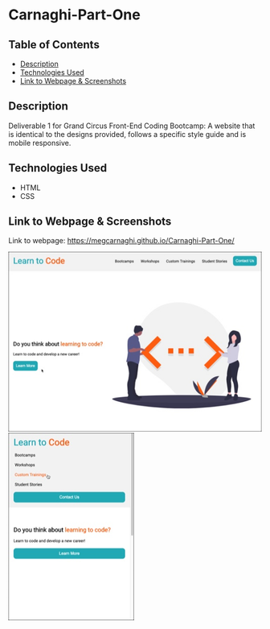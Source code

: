 # Carnaghi-Part-One

## Table of Contents

- [Description](#description)
- [Technologies Used](#technologies-used)
- [Link to Webpage & Screenshots](#link-to-webpage-&-screenshots)

## Description

Deliverable 1 for Grand Circus Front-End Coding Bootcamp: A website that is identical to the designs provided, follows a specific style guide and is mobile responsive.

## Technologies Used

- HTML
- CSS

## Link to Webpage & Screenshots

Link to webpage: https://megcarnaghi.github.io/Carnaghi-Part-One/

![Desktop View](assets/screenshots/desktop-view.jpg) ![Mobile View](assets/screenshots/mobile-view.jpg)
